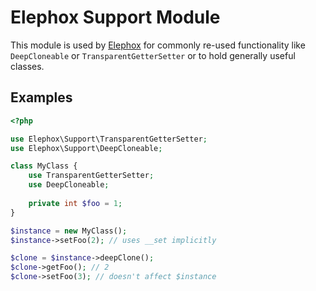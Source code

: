 # Elephox Support Module

This module is used by [Elephox] for commonly re-used functionality like `DeepCloneable` or `TransparentGetterSetter` or to hold generally useful classes.

## Examples

```php
<?php

use Elephox\Support\TransparentGetterSetter;
use Elephox\Support\DeepCloneable;

class MyClass {
    use TransparentGetterSetter;
    use DeepCloneable;
    
    private int $foo = 1;
}

$instance = new MyClass();
$instance->setFoo(2); // uses __set implicitly

$clone = $instance->deepClone();
$clone->getFoo(); // 2
$clone->setFoo(3); // doesn't affect $instance
```

[Elephox]: https://github.com/elephox-dev/framework
